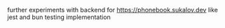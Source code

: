 further experiments with backend for https://phonebook.sukalov.dev like jest and bun testing implementation
